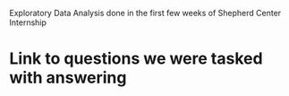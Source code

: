 Exploratory Data Analysis done in the first few weeks of Shepherd Center Internship

# Link to questions we were tasked with answering
